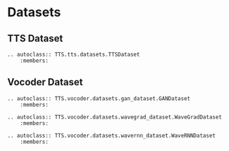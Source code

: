 # Datasets

## TTS Dataset

```{eval-rst}
.. autoclass:: TTS.tts.datasets.TTSDataset
    :members:
```

## Vocoder Dataset

```{eval-rst}
.. autoclass:: TTS.vocoder.datasets.gan_dataset.GANDataset
    :members:
```

```{eval-rst}
.. autoclass:: TTS.vocoder.datasets.wavegrad_dataset.WaveGradDataset
    :members:
```

```{eval-rst}
.. autoclass:: TTS.vocoder.datasets.wavernn_dataset.WaveRNNDataset
    :members:
```
